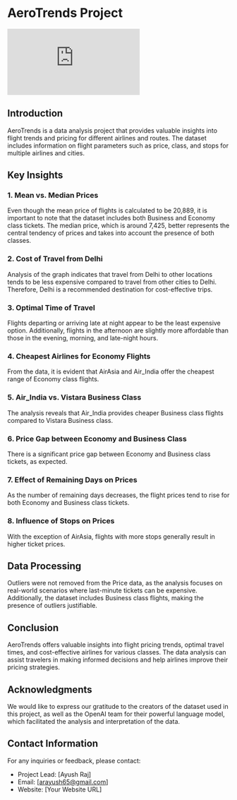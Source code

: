 # AeroTrends Project

![AeroTrends Logo](https://www.freepik.com/free-vector/passengers-walking-airport_5561899.htm#query=Airline%20data%20Analysis%20images&position=16&from_view=search&track=ais)
## Introduction

AeroTrends is a data analysis project that provides valuable insights into flight trends and pricing for different airlines and routes. The dataset includes information on flight parameters such as price, class, and stops for multiple airlines and cities.

## Key Insights

### 1. Mean vs. Median Prices

Even though the mean price of flights is calculated to be 20,889, it is important to note that the dataset includes both Business and Economy class tickets. The median price, which is around 7,425, better represents the central tendency of prices and takes into account the presence of both classes.

### 2. Cost of Travel from Delhi

Analysis of the graph indicates that travel from Delhi to other locations tends to be less expensive compared to travel from other cities to Delhi. Therefore, Delhi is a recommended destination for cost-effective trips.

### 3. Optimal Time of Travel

Flights departing or arriving late at night appear to be the least expensive option. Additionally, flights in the afternoon are slightly more affordable than those in the evening, morning, and late-night hours.

### 4. Cheapest Airlines for Economy Flights

From the data, it is evident that AirAsia and Air_India offer the cheapest range of Economy class flights.

### 5. Air_India vs. Vistara Business Class

The analysis reveals that Air_India provides cheaper Business class flights compared to Vistara Business class.

### 6. Price Gap between Economy and Business Class

There is a significant price gap between Economy and Business class tickets, as expected.

### 7. Effect of Remaining Days on Prices

As the number of remaining days decreases, the flight prices tend to rise for both Economy and Business class tickets.

### 8. Influence of Stops on Prices

With the exception of AirAsia, flights with more stops generally result in higher ticket prices.

## Data Processing

Outliers were not removed from the Price data, as the analysis focuses on real-world scenarios where last-minute tickets can be expensive. Additionally, the dataset includes Business class flights, making the presence of outliers justifiable.

## Conclusion

AeroTrends offers valuable insights into flight pricing trends, optimal travel times, and cost-effective airlines for various classes. The data analysis can assist travelers in making informed decisions and help airlines improve their pricing strategies.

## Acknowledgments

We would like to express our gratitude to the creators of the dataset used in this project, as well as the OpenAI team for their powerful language model, which facilitated the analysis and interpretation of the data.

## Contact Information

For any inquiries or feedback, please contact:

- Project Lead: [Ayush Raj]
- Email: [arayush65@gmail.com]
- Website: [Your Website URL]

